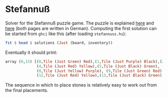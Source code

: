 # Stefannuß

Solver for the Stefannuß puzzle game.  The puzzle is explained [here][1] and
[here][2] (both pages are written in German).  Computing the first solution can
be started from `ghci` like this (after loading `stefannuss.hs`):

```haskell
fst $ head $ solutions (Just (board, inventory))
```

Eventually it should print:

```haskell
array (0,15) [(0,Tile (Just Green) Red),(1,Tile (Just Purple) Black),(2,Tile (Just Green) Red), (3,Tile (Just Purple) Black),
              (4,Tile (Just Red) Yellow),(5,Tile (Just Black) Green), (6,Tile (Just Yellow) Purple),(7,Tile (Just Black) Green),
              (8,Tile (Just Yellow) Purple), (9,Tile (Just Green) Red),(10,Tile (Just Purple) Black),(11,Tile (Just Red) Yellow),
              (12,Tile (Just Red) Yellow),(13,Tile (Just Black) Green),(14,Tile (Just Yellow) Purple),(15,Tile (Just Green) Red)]
```

The sequence in which to place stones is relatively easy to work out from the
final placements.

[1]: http://www.neumann-s.net/stefannuss/stefannuss-losung.htm
[2]: http://denken24.de/?p=158

<!-- vim: set tw=80 sts=-1 sw=4 et spell: -->
